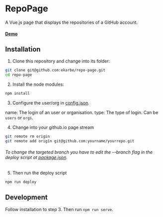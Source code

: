 # RepoPage

A Vue.js page that displays the repositories of a GitHub account.

#### [Demo](https://ekarbe.github.io)

## Installation

1. Clone this repository and change into its folder:

```bash
git clone git@github.com:ekarbe/repo-page.git
cd repo-page
```

2. Install the node modules:


```bash
npm install
```

3. Configure the user/org in [config.json](public/config.json).
  
  name: The login of an user or organisation.
  type: The type of login. Can be `users` or `orgs`.

4. Change into your github.io page stream

```bash
git remote rm origin
git remote add origin git@github.com:yourname/yourrepo.git
```

  ###### To change the targeted branch you have to edit the --branch flag in the deploy script at [package.json](package.json).

5. Then run the deploy script

```bash
npm run deploy
```


## Development

  Follow installation to step 3. Then run `npm run serve`.
